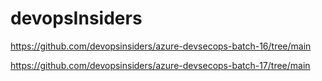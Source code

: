 # devopsInsiders

https://github.com/devopsinsiders/azure-devsecops-batch-16/tree/main

https://github.com/devopsinsiders/azure-devsecops-batch-17/tree/main


